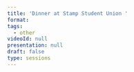 ```yaml
---
title: 'Dinner at Stamp Student Union '
format: 
tags:
  - other
videoId: null
presentation: null
draft: false
type: sessions
---
```


